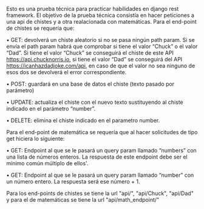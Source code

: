 Esto es una prueba técnica para practicar habilidades en django rest framework.
El objetivo de la prueba técnica consistía en hacer peticiones a una api de chistes y a otra realacionada con matemáticas. Para el end-point de chistes se requería que:

•   GET: devolverá un chiste aleatorio si no se pasa ningún path param. Si se envía el path param habrá que comprobar si tiene el valor “Chuck” o el valor “Dad”. Si tiene el valor “Chuck” se conseguirá el chiste de este API https://api.chucknorris.io, si tiene el valor “Dad” se conseguirá del API https://icanhazdadjoke.com/api, en caso de que el valor no sea ninguno de esos dos se devolverá el error correspondiente.

•   POST:  guardará en una base de datos el chiste (texto pasado por parámetro)

•   UPDATE: actualiza el chiste con el nuevo texto sustituyendo al chiste indicado en el parámetro “number”.

•   DELETE: elimina el chiste indicado en el parametro number.

Para el end-point de matemática se requería que al hacer solicitudes de tipo get hiciera lo siguiente:

•	GET: Endpoint al que se le pasará un query param llamado “numbers” con una lista de números enteros. La respuesta de este endpoint debe ser el mínimo común múltiplo de ellos'.

•	GET: Endpoint al que se le pasará un query param llamado “number” con un número entero. La respuesta será ese número + 1.

Para  los end-points de chistes se tiene la url "api/", "api/Chuck", "api/Dad" y para el de matemáticas se tiene la url "api/math_endpoint/"